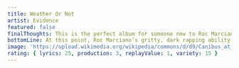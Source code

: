 ```yaml
---
title: Weather Or Not
artist: Evidence
featured: false
finalThoughts: This is the perfect album for someone new to Roc Marciano. He showcases his masterful ability to write seemingly perfect verses where every syllable is placed exactly where it should be while also keeping the album short enough to digest everything easily. It’s braggadocious, smooth and also aggressive but in an elegant way. This album might not be everyone’s taste because it’s somewhat repetitive and contains densely lyrical verses, but his core fans and hip hop heads come away with another gem to add to their rotation.
bottomLine: At this point, Roc Marciano’s gritty, dark rapping ability should be unquestioned and he delivers another gem to add to his already impressive catalog. His technical writing skills are right up there with the elites of hip hop.
image: 'https://upload.wikimedia.org/wikipedia/commons/d/d9/Canibus_at_Amager_Bio_4.jpg'
rating: { lyrics: 25, production: 3, replayValue: 1, variety: 15 }
---
```

